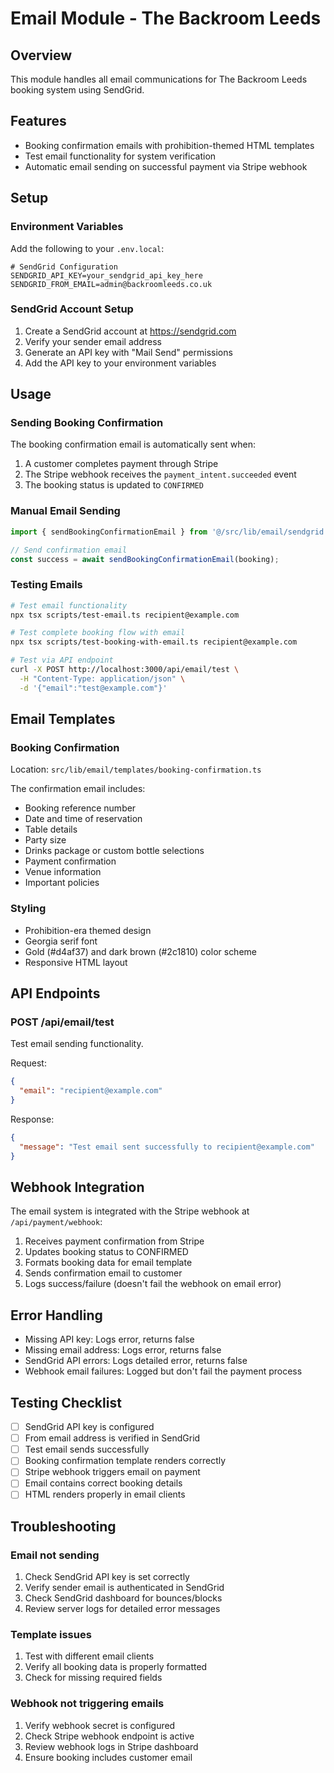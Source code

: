 # Email Module - The Backroom Leeds

## Overview
This module handles all email communications for The Backroom Leeds booking system using SendGrid.

## Features
- Booking confirmation emails with prohibition-themed HTML templates
- Test email functionality for system verification
- Automatic email sending on successful payment via Stripe webhook

## Setup

### Environment Variables
Add the following to your `.env.local`:

```env
# SendGrid Configuration
SENDGRID_API_KEY=your_sendgrid_api_key_here
SENDGRID_FROM_EMAIL=admin@backroomleeds.co.uk
```

### SendGrid Account Setup
1. Create a SendGrid account at https://sendgrid.com
2. Verify your sender email address
3. Generate an API key with "Mail Send" permissions
4. Add the API key to your environment variables

## Usage

### Sending Booking Confirmation
The booking confirmation email is automatically sent when:
1. A customer completes payment through Stripe
2. The Stripe webhook receives the `payment_intent.succeeded` event
3. The booking status is updated to `CONFIRMED`

### Manual Email Sending
```typescript
import { sendBookingConfirmationEmail } from '@/src/lib/email/sendgrid';

// Send confirmation email
const success = await sendBookingConfirmationEmail(booking);
```

### Testing Emails
```bash
# Test email functionality
npx tsx scripts/test-email.ts recipient@example.com

# Test complete booking flow with email
npx tsx scripts/test-booking-with-email.ts recipient@example.com

# Test via API endpoint
curl -X POST http://localhost:3000/api/email/test \
  -H "Content-Type: application/json" \
  -d '{"email":"test@example.com"}'
```

## Email Templates

### Booking Confirmation
Location: `src/lib/email/templates/booking-confirmation.ts`

The confirmation email includes:
- Booking reference number
- Date and time of reservation
- Table details
- Party size
- Drinks package or custom bottle selections
- Payment confirmation
- Venue information
- Important policies

### Styling
- Prohibition-era themed design
- Georgia serif font
- Gold (#d4af37) and dark brown (#2c1810) color scheme
- Responsive HTML layout

## API Endpoints

### POST /api/email/test
Test email sending functionality.

Request:
```json
{
  "email": "recipient@example.com"
}
```

Response:
```json
{
  "message": "Test email sent successfully to recipient@example.com"
}
```

## Webhook Integration
The email system is integrated with the Stripe webhook at `/api/payment/webhook`:
1. Receives payment confirmation from Stripe
2. Updates booking status to CONFIRMED
3. Formats booking data for email template
4. Sends confirmation email to customer
5. Logs success/failure (doesn't fail the webhook on email error)

## Error Handling
- Missing API key: Logs error, returns false
- Missing email address: Logs error, returns false
- SendGrid API errors: Logs detailed error, returns false
- Webhook email failures: Logged but don't fail the payment process

## Testing Checklist
- [ ] SendGrid API key is configured
- [ ] From email address is verified in SendGrid
- [ ] Test email sends successfully
- [ ] Booking confirmation template renders correctly
- [ ] Stripe webhook triggers email on payment
- [ ] Email contains correct booking details
- [ ] HTML renders properly in email clients

## Troubleshooting

### Email not sending
1. Check SendGrid API key is set correctly
2. Verify sender email is authenticated in SendGrid
3. Check SendGrid dashboard for bounces/blocks
4. Review server logs for detailed error messages

### Template issues
1. Test with different email clients
2. Verify all booking data is properly formatted
3. Check for missing required fields

### Webhook not triggering emails
1. Verify webhook secret is configured
2. Check Stripe webhook endpoint is active
3. Review webhook logs in Stripe dashboard
4. Ensure booking includes customer email
